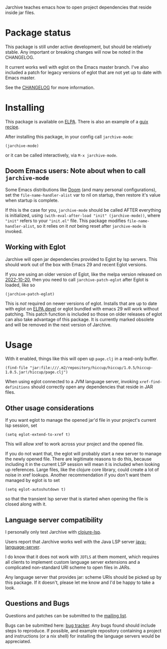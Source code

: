 Jarchive teaches emacs how to open project dependencies that reside inside jar files.

# Package status

This package is still under active development, but should be relatively stable.
Any important or breaking changes will now be noted in the CHANGELOG.

It current works well with eglot on the Emacs master branch.
I've also included a patch for legacy versions of eglot that are not yet up to date with Emacs master.

See the [CHANGELOG](item/CHANGELOG.md "change log") for more information.

# Installing

This package is available on [ELPA](https://elpa.gnu.org/packages/jarchive.html "jarchive on elpa").
There is also an example of a [guix recipe](https://git.sr.ht/~abcdw/rde/tree/90af100a4d70d7016261d39b91b6748768ac374b/rde/packages/emacs-xyz.scm#L330 "jarchive guix recipe").

After installing this package, in your config call `jarchive-mode`:

```emacs-lisp
(jarchive-mode)
```

or it can be called interactively, via `M-x jarchive-mode`.

## Doom Emacs users: Note about when to call `jarchive-mode`

Some Emacs distributions like [Doom](https://github.com/doomemacs/doomemacs "doom emacs on github") (and many personal configurations), set the `file-name-handler-alist` var to nil on startup, then restore it's value when startup is complete.

If this is the case for you, `jarchive-mode` should be called AFTER everything is initialized, using `(with-eval-after-load "init" (jarchive-mode))`, where `"init"` refers to your `"init.el"` file.
This package modifies `file-name-handler-alist`, so it relies on it _not_ being reset after `jarchive-mode` is invoked.

## Working with Eglot

Jarchive will open jar dependencies provided to Eglot by lsp servers. This should work out of the box with Emacs 29 and recent Eglot versions.


If you are using an older version of Eglot, like the melpa version released on [2022-10-20](https://melpa.org/packages/eglot-20221020.1010.el "Eglot Melpa Release 2022-10-20"), then you need to call `jarchive-patch-eglot` after Eglot is loaded, like so

``` emacs-lisp
(jarchive-patch-eglot)
```

This is _not_ required on newer versions of eglot. Installs that are up to date with eglot on [ELPA devel](https://elpa.gnu.org/devel/eglot.html "Eglot ELPA Devel Release") or eglot bundled with emacs 29 will work without patching.
This patch function is included so those on older releases of eglot can also take advantage of this package.
It is currently marked obsolete and will be removed in the next version of Jarchive.

# Usage

With it enabled, things like this will open up `page.clj` in a read-only buffer.

```emacs-lisp
(find-file "jar:file:///.m2/repository/hiccup/hiccup/1.0.5/hiccup-1.0.5.jar!/hiccup/page.clj")
```

When using eglot connected to a JVM language server, invoking `xref-find-definitions` should correctly open any dependencies that reside in JAR files.

## Other usage considerations

If you want eglot to manage the opened jar'd file in your project's current lsp session, set
``` emacs-lisp
(setq eglot-extend-to-xref t) 
```
This will allow xref to work across your project and the opened file.

If you do not want that, the eglot will probably start a new server to manage the newly opened file.
There are legitimate reasons to do this, because including it in the current LSP session will mean it is included when looking up references.
Large files, like the clojure core library, could create a lot of noise in xref lookups.
Another recommendation if you don't want them managed by eglot is to set
``` emacs-lisp
(setq eglot-autoshutdown t)
```
so that the transient lsp server that is started when opening the file is closed along with it.

## Language server compatibility

I personally only test Jarchive with [clojure-lsp](https://clojure-lsp.io/).

Users report that Jarchive works well with the Java LSP server
[java-language-server](https://github.com/georgewfraser/java-language-server).

I do know that it does not work with `JDTLS` at them moment, which requires all clients to implement custom language server extensions and a complicated non-standard URI scheme to open files in JARs.

Any language server that provides jar: scheme URIs should be picked up by this package.
If it doesn't, please let me know and I'd be happy to take a look.

## Questions and Bugs

Questions and patches can be submitted to the [mailing list](https://lists.sr.ht/~dannyfreeman/jarchive-dev).

Bugs can be submitted here: [bug tracker](https://todo.sr.ht/~dannyfreeman/jarchive).
Any bugs found should include steps to reproduce. 
If possible, and example repository containing a project and instructions (or a nix shell) for installing the language servers would be appreciated.
